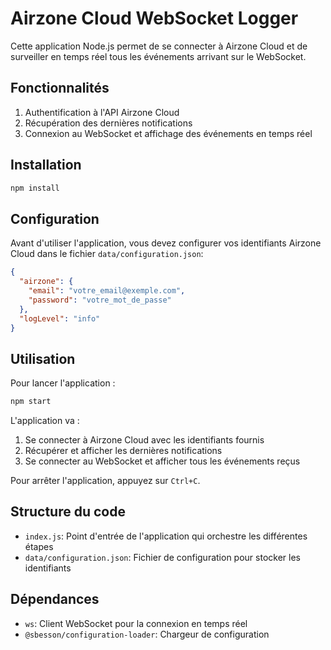 # Airzone Cloud WebSocket Logger

Cette application Node.js permet de se connecter à Airzone Cloud et de surveiller en temps réel tous les événements arrivant sur le WebSocket.

## Fonctionnalités

1. Authentification à l'API Airzone Cloud
2. Récupération des dernières notifications
3. Connexion au WebSocket et affichage des événements en temps réel

## Installation

```bash
npm install
```

## Configuration

Avant d'utiliser l'application, vous devez configurer vos identifiants Airzone Cloud dans le fichier `data/configuration.json`:

```json
{
  "airzone": {
    "email": "votre_email@exemple.com", 
    "password": "votre_mot_de_passe"
  },
  "logLevel": "info"
}
```

## Utilisation

Pour lancer l'application :

```bash
npm start
```

L'application va :

1. Se connecter à Airzone Cloud avec les identifiants fournis
2. Récupérer et afficher les dernières notifications
3. Se connecter au WebSocket et afficher tous les événements reçus

Pour arrêter l'application, appuyez sur `Ctrl+C`.

## Structure du code

- `index.js`: Point d'entrée de l'application qui orchestre les différentes étapes
- `data/configuration.json`: Fichier de configuration pour stocker les identifiants

## Dépendances

- `ws`: Client WebSocket pour la connexion en temps réel
- `@sbesson/configuration-loader`: Chargeur de configuration
